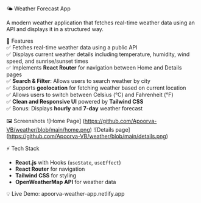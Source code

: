 
🌤️ Weather Forecast App  

A modern weather application that fetches real-time weather data using an API and displays it in a structured way.  

🚀 Features  
✅ Fetches real-time weather data using a public API  
✅ Displays current weather details including temperature, humidity, wind speed, and sunrise/sunset times  
✅ Implements **React Router** for navigation between Home and Details pages  
✅ **Search & Filter**: Allows users to search weather by city  
✅ Supports **geolocation** for fetching weather based on current location  
✅ Allows users to switch between Celsius (°C) and Fahrenheit (°F)  
✅ **Clean and Responsive UI** powered by **Tailwind CSS**  
✅ Bonus: Displays **hourly** and **7-day** weather forecast  

🖼️ Screenshots 
![Home Page] (https://github.com/Apoorva-VB/weather/blob/main/home.png)
![Details page] (https://github.com/Apoorva-VB/weather/blob/main/details.png)

⚡ Tech Stack  
- **React.js** with Hooks (`useState`, `useEffect`)  
- **React Router** for navigation  
- **Tailwind CSS** for styling  
- **OpenWeatherMap API** for weather data  

💡 Live Demo: apoorva-weather-app.netlify.app
